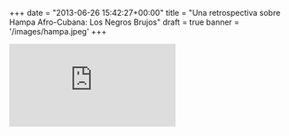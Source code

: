 +++
date = "2013-06-26 15:42:27+00:00"
title = "Una retrospectiva sobre Hampa Afro-Cubana: Los Negros Brujos"
draft = true
banner = '/images/hampa.jpeg'
+++
 

<iframe src="https://drive.google.com/file/d/0B5WMOunWOpJIdlo3T1BjQ0E0NW8/preview" height="auto" width="auto" allowfullscreen="" frameborder="0"></iframe>

